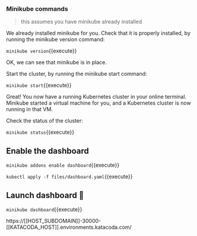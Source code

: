 ### Minikube commands
> this assumes you have minikube already installed

We already installed minikube for you. Check that it is properly installed, by running the minikube version command:

`minikube version`{{execute}}

OK, we can see that minikube is in place.


Start the cluster, by running the minikube start command:

`minikube start`{{execute}}

Great! You now have a running Kubernetes cluster in your online terminal. Minikube started a virtual machine for you, and a Kubernetes cluster is now running in that VM.


Check the status of the cluster:

`minikube status`{{execute}}



## Enable the dashboard

`minikube addons enable dashboard`{{execute}}

`kubectl apply -f files/dashboard.yaml`{{execute}}

## Launch dashboard 🚀

`minikube dashboard`{{execute}}


https://[[HOST_SUBDOMAIN]]-30000-[[KATACODA_HOST]].environments.katacoda.com/


